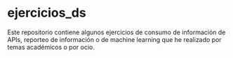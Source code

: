 # ejercicios_ds

Este repositorio contiene algunos ejercicios de consumo de información de APIs, reporteo de información o de machine learning que he realizado por temas académicos o por ocio.

